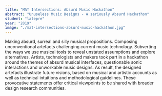 ```yaml
---
title: "MAT Intersections: Absurd Music Hackathon"
abstract: "Unuseless Music Designs - A seriously Absurd Hackathon"
student: "lalepre"
year: "2019"
image: "./mat-intersections-absurd-music-hackathon.jpg"
---
```

Making absurd, surreal and silly musical propositions. Composing unconventional artefacts challenging current music technology. Subverting the ways we use musical tools to reveal unstated assumptions and explore alternatives. Artists, technologists and makers took part in a hackathon around the themes of absurd musical interfaces, questionable sonic interactions and unworkable music designs.
As result, the designed artefacts illustrate future visions, based on musical and artistic accounts as well as technical intuitions and methodological guidelines. These provocative statements offer critical viewpoints to be shared with broader design research communities.